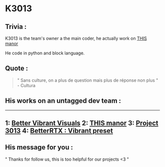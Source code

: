 # K3013
## Trivia :
K3013 is the team's owner a the main coder, he actually work on [THIS manor](/works/This%20Manor/)

He code in python and block language.
## Quote :
> " Sans culture, on a plus de question
> mais plus de réponse non plus " - Cultura
## His works on an untagged dev team :
---
1: [Better Vibrant Visuals](works/Better%20Vibrant%20Visuals)
2: [THIS manor](works/This%20Manor)
3: [Project 3013](works/P3013)
4: [BetterRTX : Vibrant preset](https://bedrock.graphics/k3013-vibrant-preset)
---
## His message for you :
" Thanks for follow us, this is too helpful for our projects <3 "

